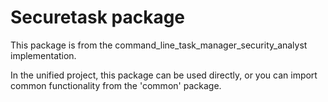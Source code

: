 # Securetask package
    
This package is from the command_line_task_manager_security_analyst implementation.

In the unified project, this package can be used directly, or you can import common
functionality from the 'common' package.
